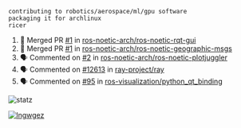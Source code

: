 ```
contributing to robotics/aerospace/ml/gpu software
packaging it for archlinux
ricer
```

<!--START_SECTION:activity-->
1. 🎉 Merged PR [#1](https://github.com/ros-noetic-arch/ros-noetic-rqt-gui/pull/1) in [ros-noetic-arch/ros-noetic-rqt-gui](https://github.com/ros-noetic-arch/ros-noetic-rqt-gui)
2. 🎉 Merged PR [#1](https://github.com/ros-noetic-arch/ros-noetic-geographic-msgs/pull/1) in [ros-noetic-arch/ros-noetic-geographic-msgs](https://github.com/ros-noetic-arch/ros-noetic-geographic-msgs)
3. 🗣 Commented on [#2](https://github.com/ros-noetic-arch/ros-noetic-plotjuggler/issues/2) in [ros-noetic-arch/ros-noetic-plotjuggler](https://github.com/ros-noetic-arch/ros-noetic-plotjuggler)
4. 🗣 Commented on [#12613](https://github.com/ray-project/ray/issues/12613) in [ray-project/ray](https://github.com/ray-project/ray)
5. 🗣 Commented on [#95](https://github.com/ros-visualization/python_qt_binding/issues/95) in [ros-visualization/python_qt_binding](https://github.com/ros-visualization/python_qt_binding)
<!--END_SECTION:activity-->


![statz](https://github-readme-stats.vercel.app/api?username=acxz&include_all_commits=true&show_icons=true)

[![lngwgez](https://github-readme-stats.vercel.app/api/top-langs/?username=acxz&layout=compact)](https://github.com/acxz/github-readme-stats)


<!--
**acxz/acxz** is a ✨ _special_ ✨ repository because its `README.md` (this file) appears on your GitHub profile.

Here are some ideas to get you started:

- 🔭 I’m currently working on ...
- 🌱 I’m currently learning ...
- 👯 I’m looking to collaborate on ...
- 🤔 I’m looking for help with ...
- 💬 Ask me about ...
- 📫 How to reach me: ...
- 😄 Pronouns: ...
- ⚡ Fun fact: ...
-->
